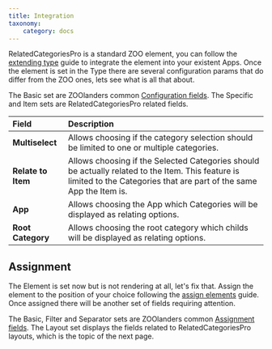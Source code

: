 ```yaml
---
title: Integration
taxonomy:
    category: docs
---
```


RelatedCategoriesPro is a standard ZOO element, you can follow the [extending type](http://yootheme.com/zoo/documentation/advanced/extend-pre-build-types) guide to integrate the element into your existent Apps. Once the element is set in the Type there are several configuration params that do differ from the ZOO ones, lets see what is all that about.

The Basic set are ZOOlanders common [Configuration fields](/extensions/zoolanders/elements/fields#configuration). The Specific and Item sets are RelatedCategoriesPro related fields.

| Field       | Description |
| :---------- | :---------- |
| **Multiselect** | Allows choosing if the category selection should be limited to one or multiple categories. |
| **Relate to Item** | Allows choosing if the Selected Categories should be actually related to the Item. This feature is limited to the Categories that are part of the same App the Item is. |
| **App** | Allows choosing the App which Categories will be displayed as relating options. |
| **Root Category** | Allows choosing the root category which childs will be displayed as relating options. |

## Assignment

The Element is set now but is not rendering at all, let's fix that. Assign the element to the position of your choice following the [assign elements](http://yootheme.com/zoo/documentation/advanced/assign-elements-to-layout-positions) guide. Once assigned there will be another set of fields requiring attention.

The Basic, Filter and Separator sets are ZOOlanders common [Assignment fields](/extensions/zoolanders/elements/fields#assignment). The Layout set displays the fields related to RelatedCategoriesPro layouts, which is the topic of the next page.
